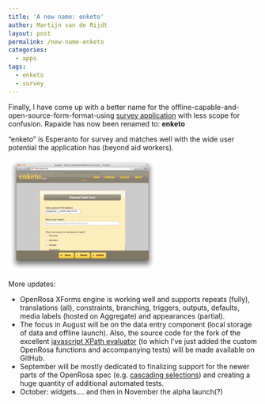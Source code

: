 ```yaml
---
title: 'A new name: enketo'
author: Martijn van de Rijdt
layout: post
permalink: /new-name-enketo
categories:
  - apps
tags:
  - enketo
  - survey
---
```

Finally, I have come up with a better name for the offline-capable-and-open-source-form-format-using [survey application][1] with less scope for confusion. Rapaide has now been renamed to: **enketo**

 [1]: /enkets-new-architecture/ "Enketo’s New Architecture"

“enketo” is Esperanto for survey and matches well with the wide user potential the application has (beyond aid workers).

[![enketo screenshot][2]][3]

 [2]: ../files/2012/08/elephantdeath-300x228.png
 [3]: http://enketo.org

More updates:

*   OpenRosa XForms engine is working well and supports repeats (fully), translations (all), constraints, branching, triggers, outputs, defaults, media labels (hosted on Aggregate) and appearances (partial).
*   The focus in August will be on the data entry component (local storage of data and offline launch). Also, the source code for the fork of the excellent [javascript XPath evaluator][3] (to which I’ve just added the custom OpenRosa functions and accompanying tests) will be made available on GitHub.
*   September will be mostly dedicated to finalizing support for the newer parts of the OpenRosa spec (e.g. [cascading selections][4]) and creating a huge quantity of additional automated tests.
*   October: widgets…. and then in November the alpha launch(?)

 [3]: http://www.pokret.org/products/xpathjs-javascript-based-xpath-library/ "Link to developer of XPathJS"
 [4]: http://opendatakit.org/help/form-design/cascading-selects/ "Technical article about the new cascading selects in ODK"
